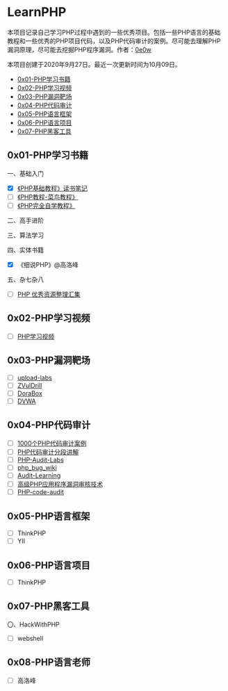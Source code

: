# LearnPHP

本项目记录自己学习PHP过程中遇到的一些优秀项目。包括一些PHP语言的基础教程和一些优秀的PHP项目代码，以及PHP代码审计的案例。尽可能去理解PHP漏洞原理，尽可能去挖掘PHP程序漏洞。作者：[0e0w](https://github.com/0e0w/LearnPHP)

本项目创建于2020年9月27日。最近一次更新时间为10月09日。

- [0x01-PHP学习书籍](https://github.com/0e0w/Learnphp#0x01-php%E5%AD%A6%E4%B9%A0%E4%B9%A6%E7%B1%8D)
- [0x02-PHP学习视频](https://github.com/0e0w/Learnphp#0x02-php%E5%AD%A6%E4%B9%A0%E8%A7%86%E9%A2%91)
- [0x03-PHP漏洞靶场](https://github.com/0e0w/Learnphp#0x03-php%E6%BC%8F%E6%B4%9E%E9%9D%B6%E5%9C%BA)
- [0x04-PHP代码审计](https://github.com/0e0w/Learnphp#0x04-php%E4%BB%A3%E7%A0%81%E5%AE%A1%E8%AE%A1)
- [0x05-PHP语言框架](https://github.com/0e0w/Learnphp#0x05-php%E8%AF%AD%E8%A8%80%E6%A1%86%E6%9E%B6)
- [0x06-PHP语言项目](https://github.com/0e0w/Learnphp#0x06-php%E8%AF%AD%E8%A8%80%E9%A1%B9%E7%9B%AE)
- [0x07-PHP黑客工具](https://github.com/0e0w/Learnphp#0x07-php%E9%BB%91%E5%AE%A2%E5%B7%A5%E5%85%B7)

## 0x01-PHP学习书籍

一、基础入门

- [x] [《PHP基础教程》读书笔记](https://github.com/daige/php)
- [ ] [《PHP教程-菜鸟教程》](https://www.runoob.com/php/php-tutorial.html)
- [ ] [《PHP完全自学教程》](https://www.php.cn/php/php-tutorial.html)

二、高手进阶

三、算法学习

四、实体书籍

- [x] 《细说PHP》@高洛峰

五、杂七杂八

- [ ] [PHP 优秀资源整理汇集](https://github.com/shockerli/php-awesome)

## 0x02-PHP学习视频

- [ ] [PHP学习视频](https://github.com/woyard/phpmysql)

## 0x03-PHP漏洞靶场

- [ ] [upload-labs](https://github.com/c0ny1/upload-labs)
- [ ] [ZVulDrill](https://github.com/710leo/ZVulDrill)
- [ ] [DoraBox](https://github.com/Acmesec/DoraBox)
- [ ] [DVWA](https://github.com/digininja/DVWA)

## 0x04-PHP代码审计

- [ ] [1000个PHP代码审计案例](https://github.com/Xyntax/1000php)
- [ ] [PHP代码审计分段讲解](https://github.com/bowu678/php_bugs)
- [ ] [PHP-Audit-Labs](https://github.com/hongriSec/PHP-Audit-Labs)
- [ ] [php_bug_wiki](https://github.com/aleenzz/php_bug_wiki)
- [ ] [Audit-Learning](https://github.com/jiangsir404/Audit-Learning)
- [ ] [高级PHP应用程序漏洞审核技术](https://github.com/Jyny/pasc2at)
- [ ] [PHP-code-audit](https://github.com/jiangsir404/PHP-code-audit)

## 0x05-PHP语言框架

- [ ] ThinkPHP
- [ ] YII

## 0x06-PHP语言项目

- [ ] ThinkPHP

## 0x07-PHP黑客工具

〇、HackWithPHP

- [ ] webshell

## 0x08-PHP语言老师

- [ ] 高洛峰